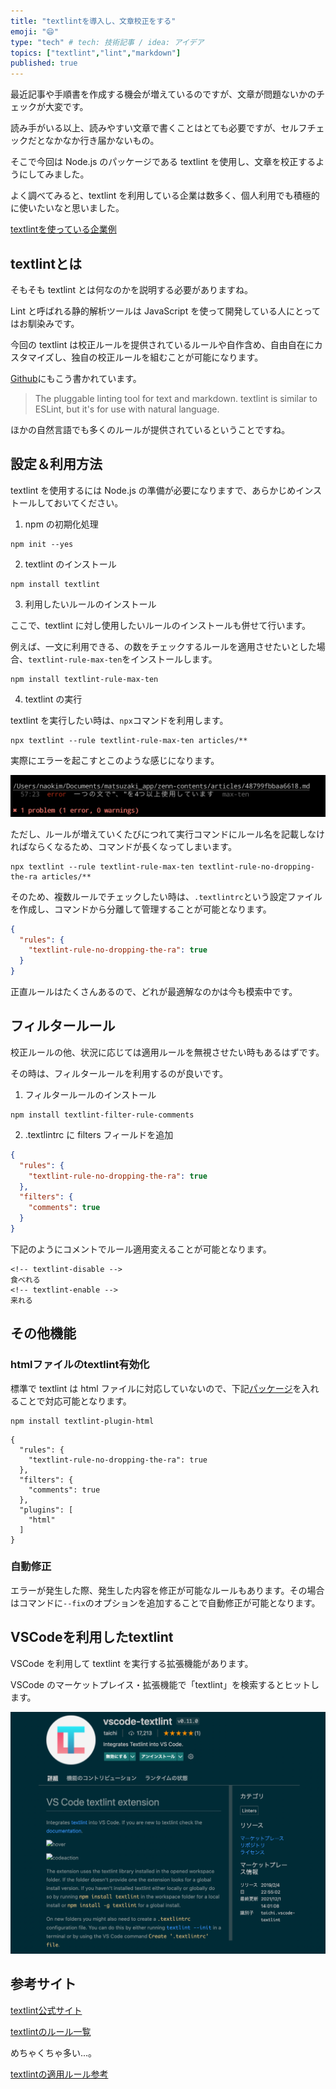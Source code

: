 ```yaml
---
title: "textlintを導入し、文章校正をする"
emoji: "😄"
type: "tech" # tech: 技術記事 / idea: アイデア
topics: ["textlint","lint","markdown"]
published: true
---
```


最近記事や手順書を作成する機会が増えているのですが、文章が問題ないかのチェックが大変です。

読み手がいる以上、読みやすい文章で書くことはとても必要ですが、セルフチェックだとなかなか行き届かないもの。

そこで今回は Node.js のパッケージである textlint を使用し、文章を校正するようにしてみました。


よく調べてみると、textlint を利用している企業は数多く、個人利用でも積極的に使いたいなと思いました。

[textlintを使っている企業例](https://zenn.dev/kgsi/articles/a88273d293abe07c5acb)

## textlintとは

そもそも textlint とは何なのかを説明する必要がありますね。

Lint と呼ばれる静的解析ツールは JavaScript を使って開発している人にとってはお馴染みです。

今回の textlint は校正ルールを提供されているルールや自作含め、自由自在にカスタマイズし、独自の校正ルールを組むことが可能になります。


[Github](https://github.com/textlint/textlint)にもこう書かれています。

>The pluggable linting tool for text and markdown.
>textlint is similar to ESLint, but it's for use with natural language.

ほかの自然言語でも多くのルールが提供されているということですね。


## 設定＆利用方法

textlint を使用するには Node.js の準備が必要になりますで、あらかじめインストールしておいてください。

1. npm の初期化処理

```
npm init --yes
```

2. textlint のインストール

```
npm install textlint
```

3. 利用したいルールのインストール

ここで、textlint に対し使用したいルールのインストールも併せて行います。

例えば、一文に利用できる、の数をチェックするルールを適用させたいとした場合、`textlint-rule-max-ten`をインストールします。

```
npm install textlint-rule-max-ten
```

4. textlint の実行

textlint を実行したい時は、`npx`コマンドを利用します。

```
npx textlint --rule textlint-rule-max-ten articles/**
```

実際にエラーを起こすとこのような感じになります。

![](/images/textlint-error.png)


ただし、ルールが増えていくたびにつれて実行コマンドにルール名を記載しなければならくなるため、コマンドが長くなってしまいます。

```
npx textlint --rule textlint-rule-max-ten textlint-rule-no-dropping-the-ra articles/**
```

そのため、複数ルールでチェックしたい時は、`.textlintrc`という設定ファイルを作成し、コマンドから分離して管理することが可能となります。

```json
{
  "rules": {
    "textlint-rule-no-dropping-the-ra": true
  }
}
```

正直ルールはたくさんあるので、どれが最適解なのかは今も模索中です。

## フィルタールール

校正ルールの他、状況に応じては適用ルールを無視させたい時もあるはずです。

その時は、フィルタールールを利用するのが良いです。

1. フィルタールールのインストール


```
npm install textlint-filter-rule-comments
```

2. .textlintrc に filters フィールドを追加

```json
{
  "rules": {
    "textlint-rule-no-dropping-the-ra": true
  },
  "filters": {
    "comments": true
  }
}
```

下記のようにコメントでルール適用変えることが可能となります。

```
<!-- textlint-disable -->
食べれる
<!-- textlint-enable -->
来れる
```

## その他機能

### htmlファイルのtextlint有効化

標準で textlint は html ファイルに対応していないので、下記[パッケージ](https://github.com/textlint/textlint-plugin-html)を入れることで対応可能となります。

```
npm install textlint-plugin-html
```

```
{
  "rules": {
    "textlint-rule-no-dropping-the-ra": true
  },
  "filters": {
    "comments": true
  },
  "plugins": [
    "html"
  ]
}
```

### 自動修正

エラーが発生した際、発生した内容を修正が可能なルールもあります。その場合はコマンドに`--fix`のオプションを追加することで自動修正が可能となります。

## VSCodeを利用したtextlint

VSCode を利用して textlint を実行する拡張機能があります。

VSCode のマーケットプレイス・拡張機能で「textlint」を検索するとヒットします。

![](/images/vscode-textlint.png)



## 参考サイト

[textlint公式サイト](https://textlint.github.io/)

[textlintのルール一覧](https://github.com/textlint/textlint/wiki/Collection-of-textlint-rule)

めちゃくちゃ多い...。

[textlintの適用ルール参考](https://qiita.com/k8uwall/items/3c29ef2dce153e13bd1d#rules-%E6%97%A5%E6%9C%AC%E8%AA%9E)
